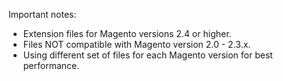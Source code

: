 Important notes:
- Extension files for Magento versions 2.4 or higher. 
- Files NOT compatible with Magento version 2.0 - 2.3.x.
- Using different set of files for each Magento version for best performance.
